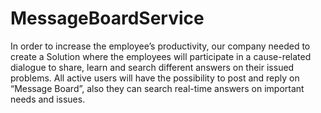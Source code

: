 # MessageBoardService
In order to increase the employee’s productivity, our company needed to create a Solution where the employees will participate in a cause-related dialogue to share, learn and search different answers on their issued problems. All active users will have the possibility to post and reply on “Message Board”, also they can search real-time answers on important needs and issues.
